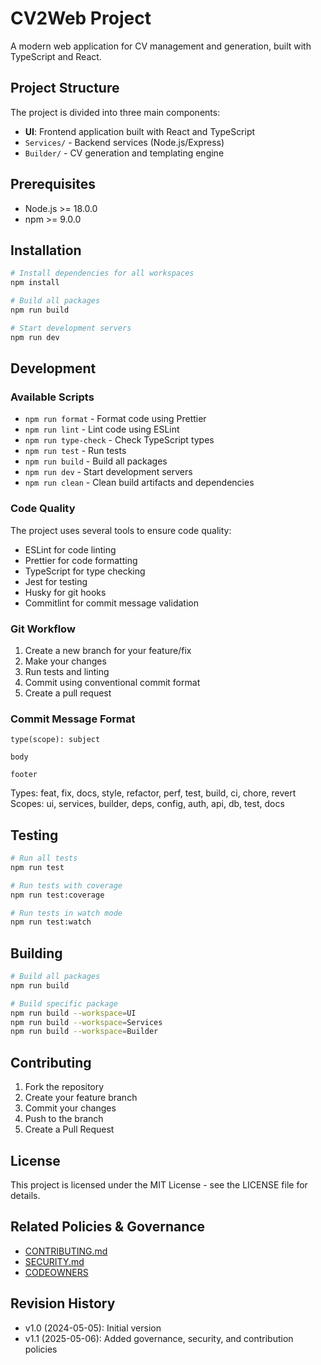 # CV2Web Project

A modern web application for CV management and generation, built with TypeScript
and React.

## Project Structure

The project is divided into three main components:

- **UI**: Frontend application built with React and TypeScript
- `Services/` - Backend services (Node.js/Express)
- `Builder/` - CV generation and templating engine

## Prerequisites

- Node.js >= 18.0.0
- npm >= 9.0.0

## Installation

```bash
# Install dependencies for all workspaces
npm install

# Build all packages
npm run build

# Start development servers
npm run dev
```

## Development

### Available Scripts

- `npm run format` - Format code using Prettier
- `npm run lint` - Lint code using ESLint
- `npm run type-check` - Check TypeScript types
- `npm run test` - Run tests
- `npm run build` - Build all packages
- `npm run dev` - Start development servers
- `npm run clean` - Clean build artifacts and dependencies

### Code Quality

The project uses several tools to ensure code quality:

- ESLint for code linting
- Prettier for code formatting
- TypeScript for type checking
- Jest for testing
- Husky for git hooks
- Commitlint for commit message validation

### Git Workflow

1. Create a new branch for your feature/fix
2. Make your changes
3. Run tests and linting
4. Commit using conventional commit format
5. Create a pull request

### Commit Message Format

```
type(scope): subject

body

footer
```

Types: feat, fix, docs, style, refactor, perf, test, build, ci, chore, revert
Scopes: ui, services, builder, deps, config, auth, api, db, test, docs

## Testing

```bash
# Run all tests
npm run test

# Run tests with coverage
npm run test:coverage

# Run tests in watch mode
npm run test:watch
```

## Building

```bash
# Build all packages
npm run build

# Build specific package
npm run build --workspace=UI
npm run build --workspace=Services
npm run build --workspace=Builder
```

## Contributing

1. Fork the repository
2. Create your feature branch
3. Commit your changes
4. Push to the branch
5. Create a Pull Request

## License

This project is licensed under the MIT License - see the LICENSE file for
details.

## Related Policies & Governance

- [CONTRIBUTING.md](./CONTRIBUTING.md)
- [SECURITY.md](./SECURITY.md)
- [CODEOWNERS](./CODEOWNERS)

## Revision History

- v1.0 (2024-05-05): Initial version
- v1.1 (2025-05-06): Added governance, security, and contribution policies
